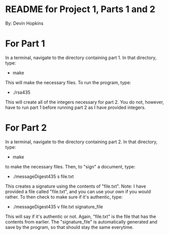 # README for Project 1, Parts 1 and 2
By: Devin Hopkins

# For Part 1
In a terminal, navigate to the directory containing part 1.
In that directory, type:

- make

This will make the necessary files. To run the program, type:

- ./rsa435

This will create all of the integers necessary for part 2. You do not, however, have to run part 1 before running part 2 as I have provided integers.

# For Part 2
In a terminal, navigate to the directory containing part 2.
In that directory, type:

- make

to make the necessary files. Then, to "sign" a document, type:

- ./messageDigest435 s file.txt

This creates a signature using the contents of "file.txt". Note: I have provided a file called "file.txt", and you can use your own if you would rather.
To then check to make sure if it's authentic, type:

- ./messageDigest435 v file.txt signature_file

This will say if it's authentic or not. Again, "file.txt" is the file that has the contents from earlier. The "signature_file" is automatically generated and save by the program, so that should stay the same everytime.